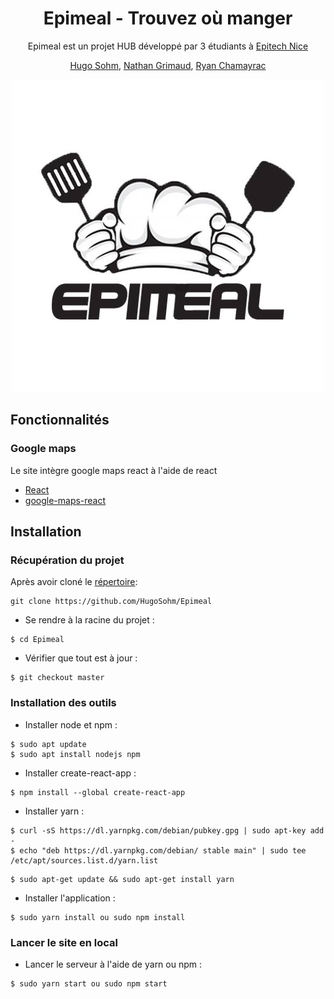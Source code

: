 <div align="center"><h1>Epimeal - Trouvez où manger</h1>

Epimeal est un projet HUB développé par 3 étudiants à [Epitech Nice](https://www.epitech.eu/fr/)

[Hugo Sohm](https://github.com/HugoSohm), [Nathan Grimaud](https://github.com/GrimaudNathan), [Ryan Chamayrac](https://github.com/RyanChamayrac)

<img src="https://github.com/HugoSohm/Epimeal/blob/master/public/img/epimeal.jpg" alt="Epimeal" /></div>

## Fonctionnalités

### Google maps

Le site intègre google maps react à l'aide de react

- [React](https://www.npmjs.com/package/react)
- [google-maps-react](https://www.npmjs.com/package/google-maps-react)


## Installation

### Récupération du projet

Après avoir cloné le [répertoire](https://github.com/HugoSohm/Epimeal):

```
git clone https://github.com/HugoSohm/Epimeal
```

- Se rendre à la racine du projet :

```
$ cd Epimeal
```

- Vérifier que tout est à jour :

```
$ git checkout master
```

### Installation des outils

- Installer node et npm :

```
$ sudo apt update
$ sudo apt install nodejs npm
```

- Installer create-react-app :

```
$ npm install --global create-react-app
```

- Installer yarn :

```
$ curl -sS https://dl.yarnpkg.com/debian/pubkey.gpg | sudo apt-key add -
$ echo "deb https://dl.yarnpkg.com/debian/ stable main" | sudo tee /etc/apt/sources.list.d/yarn.list
```
```
$ sudo apt-get update && sudo apt-get install yarn
```

- Installer l'application :

```
$ sudo yarn install ou sudo npm install
```

### Lancer le site en local

- Lancer le serveur à l'aide de yarn ou npm :

```
$ sudo yarn start ou sudo npm start
```
